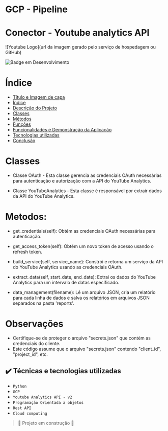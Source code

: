 # GCP - Pipeline
# Conector - Youtube analytics API 

![Youtube Logo](url da imagem gerado pelo serviço de hospedagem ou GitHub)

![Badge em Desenvolvimento](http://img.shields.io/static/v1?label=STATUS&message=EM%20DESENVOLVIMENTO&color=GREEN&style=for-the-badge)



# Índice 

* [Título e Imagem de capa](#Título-e-Imagem-de-capa)
* [Índice](#índice)
* [Descrição do Projeto](#descrição-do-projeto)
* [Classes](#classes)
* [Métodos](#metodos)
* [Funções](#funções)
* [Funcionalidades e Demonstração da Aplicação](#funcionalidades-e-demonstração-da-aplicação)
* [Tecnologias utilizadas](#tecnologias-utilizadas)
* [Conclusão](#conclusão)


# Classes
* Classe OAuth -
Esta classe gerencia as credenciais OAuth necessárias para autenticação e autorização com a API do YouTube Analytics.

* Classe YouTubeAnalytics - 
Esta classe é responsável por extrair dados da API do YouTube Analytics.

# Metodos:

* get_credentials(self): Obtém as credenciais OAuth necessárias para autenticação.

* get_access_token(self): Obtém um novo token de acesso usando o refresh token.

* build_service(self, service_name): Constrói e retorna um serviço da API do YouTube Analytics usando as credenciais OAuth.

* extract_data(self, start_date, end_date): Extrai os dados do YouTube Analytics para um intervalo de datas especificado.

* data_management(filename): Lê um arquivo JSON, cria um relatório para cada linha de dados e salva os relatórios em arquivos JSON separados na pasta 'reports'.

# Observações 
* Certifique-se de proteger o arquivo "secrets.json" que contém as credenciais do cliente.
* Este código assume que o arquivo "secrets.json" contendo "client_id", "project_id", etc.


## ✔️ Técnicas e tecnologias utilizadas

- ``Python``
- ``GCP``
- ``Youtube Analytics API - v2``
- ``Programação Orientada a objetos``
- ``Rest API``
- ``Cloud computing``

> :construction: Projeto em construção :construction:
